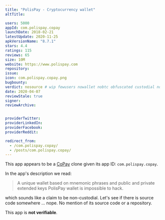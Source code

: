 ```yaml
---
title: "PolisPay - Cryptocurrency wallet"
altTitle: 

users: 5000
appId: com.polispay.copay
launchDate: 2018-02-21
latestUpdate: 2020-11-25
apkVersionName: "8.7.1"
stars: 4.4
ratings: 115
reviews: 65
size: 10M
website: https://www.polispay.com
repository: 
issue: 
icon: com.polispay.copay.png
bugbounty: 
verdict: nosource # wip fewusers nowallet nobtc obfuscated custodial nosource nonverifiable reproducible bounty defunct
date: 2020-04-07
reviewStale: true
signer: 
reviewArchive:


providerTwitter: 
providerLinkedIn: 
providerFacebook: 
providerReddit: 

redirect_from:
  - /com.polispay.copay/
  - /posts/com.polispay.copay/
---
```



This app appears to be a [CoPay](/copay/) clone given its app ID:
`com.polispay.copay`.

In the app's description we read:

> A unique wallet based on mnemonic phrases and public and private extended keys
> PolisPay wallet is impossible to hack.

which sounds like a claim to be non-custodial. Let's see if there is source code
somewhere ... nope. No mention of its source code or a repository.

This app is **not verifiable**.

